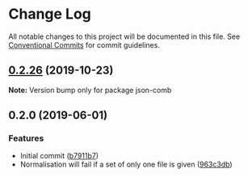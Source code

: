 # Change Log

All notable changes to this project will be documented in this file.
See [Conventional Commits](https://conventionalcommits.org) for commit guidelines.

## [0.2.26](https://gitlab.com/codsen/codsen/compare/json-comb@0.2.25...json-comb@0.2.26) (2019-10-23)

**Note:** Version bump only for package json-comb





## 0.2.0 (2019-06-01)

### Features

- Initial commit ([b7911b7](https://gitlab.com/codsen/codsen/commit/b7911b7))
- Normalisation will fail if a set of only one file is given ([963c3db](https://gitlab.com/codsen/codsen/commit/963c3db))
